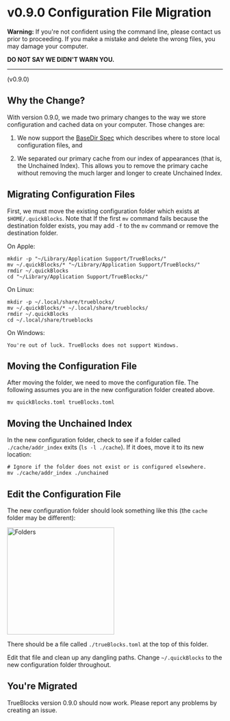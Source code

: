 # v0.9.0 Configuration File Migration

**Warning:** If you're not confident using the command line, please contact us prior to proceeding. If you make a mistake and delete the wrong files, you may damage your computer.

**DO NOT SAY WE DIDN'T WARN YOU.**

---

(v0.9.0)

## Why the Change?

With version 0.9.0, we made two primary changes to the way we store configuration and cached data on your computer. Those changes are:

1. We now support the [BaseDir Spec](https://specifications.freedesktop.org/basedir-spec/basedir-spec-latest.html) which describes where to store local configuration files, and

2. We separated our primary cache from our index of appearances (that is, the Unchained Index). This allows you to remove the primary cache without removing the much larger and longer to create Unchained Index.

## Migrating Configuration Files

First, we must move the existing configuration folder which exists at `$HOME/.quickBlocks`. Note that If the first `mv` command fails because the destination folder exists, you may add `-f` to the `mv` command or remove the destination folder.

On Apple:

```[bash]
mkdir -p "~/Library/Application Support/TrueBlocks/"
mv ~/.quickBlocks/* "~/Library/Application Support/TrueBlocks/"
rmdir ~/.quickBlocks
cd "~/Library/Application Support/TrueBlocks/"
```

On Linux:

```[bash]
mkdir -p ~/.local/share/trueblocks/
mv ~/.quickBlocks/* ~/.local/share/trueblocks/
rmdir ~/.quickBlocks
cd ~/.local/share/trueblocks
```

On Windows:

```[bash]
You're out of luck. TrueBlocks does not support Windows.
```

## Moving the Configuration File

After moving the folder, we need to move the configuration file. The following assumes you are in the new configuration folder created above.

```[bash]
mv quickBlocks.toml trueBlocks.toml
```

## Moving the Unchained Index

In the new configuration folder, check to see if a folder called `./cache/addr_index` exits (`ls -l ./cache`). If it does, move it to its new location:

```[bash]
# Ignore if the folder does not exist or is configured elsewhere.
mv ./cache/addr_index ./unchained
```

## Edit the Configuration File

The new configuration folder should look something like this (the `cache` folder may be different):

<img alt="Folders" src="https://github.com/TrueBlocks/trueblocks-core/blob/new-default-dir/src/other/migrations/folders.png" width="250px" />

There should be a file called `./trueBlocks.toml` at the top of this folder.

Edit that file and clean up any dangling paths. Change `~/.quickBlocks` to the new configuration folder throughout.

## You're Migrated

TrueBlocks version 0.9.0 should now work. Please report any problems by creating an issue.
